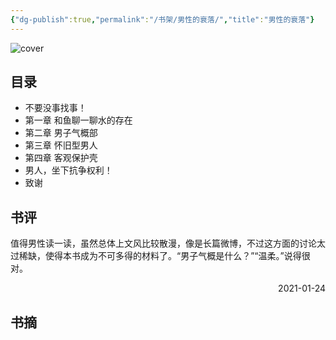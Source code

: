```yaml
---
{"dg-publish":true,"permalink":"/书架/男性的衰落/","title":"男性的衰落"}
---
```



![cover](https://s2.loli.net/2025/10/10/zP1KjMgfn4VIqcB.png)

## 目录


  - 不要没事找事！
  - 第一章 和鱼聊一聊水的存在
  - 第二章 男子气概部
  - 第三章 怀旧型男人
  - 第四章 客观保护壳
  - 男人，坐下抗争权利！
  - 致谢

## 书评

值得男性读一读，虽然总体上文风比较散漫，像是长篇微博，不过这方面的讨论太过稀缺，使得本书成为不可多得的材料了。“男子气概是什么？”“温柔。”说得很对。

<p align="right">2021-01-24</p>

## 书摘